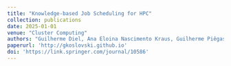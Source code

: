 ```yaml
---
title: "Knowledge-based Job Scheduling for HPC"
collection: publications
date: 2025-01-01
venue: "Cluster Computing"
authors: "Guilherme Diel, Ana Eloina Nascimento Kraus, Guilherme Piêgas Koslovski"
paperurl: 'http://gkoslovski.github.io'
doi: 'https://link.springer.com/journal/10586'
---
```

